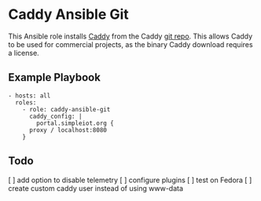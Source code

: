 # Caddy Ansible Git

This Ansible role installs [Caddy](https://caddyserver.com/) from the Caddy
[git repo](https://github.com/mholt/caddy). This allows Caddy to be used
for commercial projects, as the binary Caddy download requires a license.

## Example Playbook

```
- hosts: all
  roles:
    - role: caddy-ansible-git
      caddy_config: |
        portal.simpleiot.org {
	  proxy / localhost:8080
	}
```

## Todo

[ ] add option to disable telemetry
[ ] configure plugins
[ ] test on Fedora
[ ] create custom caddy user instead of using www-data

